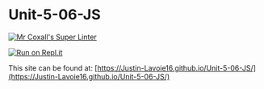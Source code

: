 # Unit-5-06-JS

[![Mr Coxall's Super Linter](https://github.com/Justin-Lavoie16/Unit-5-06-JS/workflows/Mr%20Coxall's%20Super%20Linter/badge.svg)](https://github.com/Justin-Lavoie16/Unit-5-06-JS/actions)

[![Run on Repl.it](https://repl.it/badge/github/Justin-Lavoie16/Unit-5-06-JS)](https://repl.it/github/Justin-Lavoie16/Unit-5-06-JS)

This site can be found at: [https://Justin-Lavoie16.github.io/Unit-5-06-JS/](https://Justin-Lavoie16.github.io/Unit-5-06-JS/)
